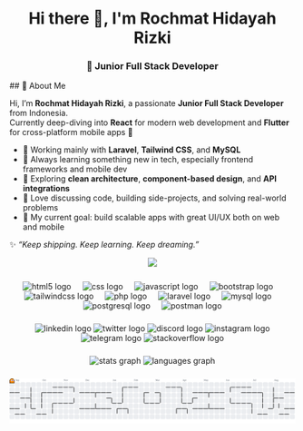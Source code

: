 ###
<h1 align="center">Hi there 👋, I'm Rochmat Hidayah Rizki</h1>
<h3 align="center">🚀 Junior Full Stack Developer</h3>
## 
👋 About Me

Hi, I’m **Rochmat Hidayah Rizki**, a passionate **Junior Full Stack Developer** from Indonesia.  
Currently deep-diving into **React** for modern web development and **Flutter** for cross-platform mobile apps 🚀

- 🔧 Working mainly with **Laravel**, **Tailwind CSS**, and **MySQL**
- 🧠 Always learning something new in tech, especially frontend frameworks and mobile dev
- 🌱 Exploring **clean architecture**, **component-based design**, and **API integrations**
- 💬 Love discussing code, building side-projects, and solving real-world problems
- 🧩 My current goal: build scalable apps with great UI/UX both on web and mobile

✨ _“Keep shipping. Keep learning. Keep dreaming.”_


<div align="center">
  <img src="https://visitor-badge.laobi.icu/badge?page_id=maurodesouza.maurodesouza&"  />
</div>

###

<div align="center">
  <img src="https://cdn.jsdelivr.net/gh/devicons/devicon/icons/html5/html5-original.svg" height="60" alt="html5 logo"  />
  <img width="12" />
  <img src="https://cdn.simpleicons.org/css/1572B6" height="60" alt="css logo"  />
  <img width="12" />
  <img src="https://cdn.simpleicons.org/javascript/F7DF1E" height="60" alt="javascript logo"  />
  <img width="12" />
  <img src="https://cdn.simpleicons.org/bootstrap/7952B3" height="60" alt="bootstrap logo"  />
  <img width="12" />
  <img src="https://cdn.simpleicons.org/tailwindcss/06B6D4" height="60" alt="tailwindcss logo"  />
  <img width="12" />
  <img src="https://skillicons.dev/icons?i=php" height="60" alt="php logo"  />
  <img width="12" />
  <img src="https://skillicons.dev/icons?i=laravel" height="60" alt="laravel logo"  />
  <img width="12" />
  <img src="https://skillicons.dev/icons?i=mysql" height="60" alt="mysql logo"  />
  <img width="12" />
  <img src="https://skillicons.dev/icons?i=postgres" height="60" alt="postgresql logo"  />
  <img width="12" />
  <img src="https://skillicons.dev/icons?i=postman" height="60" alt="postman logo"  />
</div>

###

<div align="center">
  <img src="https://img.shields.io/static/v1?message=LinkedIn&logo=linkedin&label=&color=0077B5&logoColor=white&labelColor=&style=for-the-badge" height="25" alt="linkedin logo"  />
  <img src="https://img.shields.io/static/v1?message=Twitter&logo=twitter&label=&color=1DA1F2&logoColor=white&labelColor=&style=for-the-badge" height="25" alt="twitter logo"  />
  <img src="https://img.shields.io/static/v1?message=Discord&logo=discord&label=&color=7289DA&logoColor=white&labelColor=&style=for-the-badge" height="25" alt="discord logo"  />
  <img src="https://img.shields.io/static/v1?message=Instagram&logo=instagram&label=&color=E4405F&logoColor=white&labelColor=&style=for-the-badge" height="25" alt="instagram logo"  />
  <img src="https://img.shields.io/static/v1?message=Telegram&logo=telegram&label=&color=2CA5E0&logoColor=white&labelColor=&style=for-the-badge" height="25" alt="telegram logo"  />
  <img src="https://img.shields.io/static/v1?message=Stackoverflow&logo=stackoverflow&label=&color=FE7A16&logoColor=white&labelColor=&style=for-the-badge" height="25" alt="stackoverflow logo"  />
</div>

###


<div align="center">
  <img src="https://github-readme-stats.vercel.app/api?username=Kiiheree&hide_title=false&hide_rank=false&show_icons=true&include_all_commits=true&count_private=true&disable_animations=false&theme=dracula&locale=en&hide_border=false&order=1" height="150" alt="stats graph"  />
  <img src="https://github-readme-stats.vercel.app/api/top-langs?username=Kiiheree&locale=en&hide_title=false&layout=compact&card_width=320&langs_count=5&theme=dracula&hide_border=false&order=2" height="150" alt="languages graph"  />
</div>

###

<picture>
  <source media="(prefers-color-scheme: dark)" srcset="https://raw.githubusercontent.com/Kiiheree/Kiiheree/output/pacman-contribution-graph-dark.svg">
  <source media="(prefers-color-scheme: light)" srcset="https://raw.githubusercontent.com/Kiiheree/Kiiheree/output/pacman-contribution-graph.svg">
  <img alt="pacman contribution graph" src="https://raw.githubusercontent.com/Kiiheree/Kiiheree/output/pacman-contribution-graph.svg">
</picture>

###
